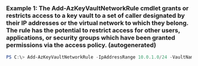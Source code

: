 ### Example 1: The Add-AzKeyVaultNetworkRule cmdlet grants or restricts access to a key vault to a set of caller designated by their IP addresses or the virtual network to which they belong. The rule has the potential to restrict access for other users, applications, or security groups which have been granted permissions via the access policy. (autogenerated)
```powershell
PS C:\> Add-AzKeyVaultNetworkRule -IpAddressRange 10.0.1.0/24 -VaultName myvault
```

